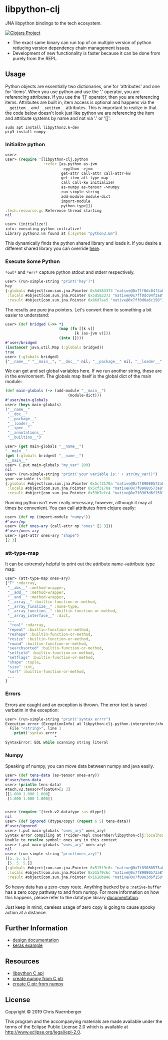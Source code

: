 # libpython-clj

JNA libpython bindings to the tech ecosystem.

[![Clojars Project](https://img.shields.io/clojars/v/cnuernber/libpython-clj.svg)](https://clojars.org/cnuernber/libpython-clj)


* The exact same binary can run top of on multiple version of python reducing version
  dependency chain management issues.
* Development of new functionality is faster because it can be done from purely from the
  REPL.


## Usage


Python objects are essentially two dictionaries, one for 'attributes' and one for
'items'.  When you use python and use the '.' operator, you are referencing attributes.
If you use the '[]' operator, then you are referencing items.  Attributes are built in,
item access is optional and happens via the `__getitem__` and `__setitem__` attributes.
This is important to realize in that the code below doesn't look just like python we are
referencing the item and attribute systems by name and not via '.' or '[]'.


```console
sudo apt install libpython3.6-dev
pip3 install numpy
```


### Initialize python

```clojure
user>
user> (require '[libpython-clj.python
                 :refer [as-python as-jvm
                         ->python ->jvm
                         get-attr call-attr call-attr-kw
						 get-item att-type-map
                         call call-kw initialize!
						 as-numpy as-tensor ->numpy
						 run-simple-string
						 add-module module-dict
						 import-module
						 python-type]])
:tech.resource.gc Reference thread starting
nil

user> (initialize!)
info: executing python initialize!
Library python3.6m found at [:system "python3.6m"]
```

This dynamically finds the python shared library and loads it.  If you desire a
different shared library you can override
[here](https://github.com/cnuernber/libpython-clj/blob/142c0dbc7056d0f5cd1969548a127a119f641c86/src/libpython_clj/jna/base.clj#L12).


### Execute Some Python

`*out*` and `*err*` capture python stdout and stderr respectively.

```clojure
user> (run-simple-string "print('hey')")
hey
{:globals #object[com.sun.jna.Pointer 0x5d583373 "native@0x7ff0dc04f3a8"],
 :locals #object[com.sun.jna.Pointer 0x5d583373 "native@0x7ff0dc04f3a8"],
 :result #object[com.sun.jna.Pointer 0x86d7ae5 "native@0x7ff0d6a6c150"]}
```
The results are pure jna pointers.  Let's convert them to something a bit easier
to understand:

```clojure
user> (def bridged (->> *1
                        (map (fn [[k v]]
                               [k (as-jvm v)]))
                        (into {})))
#'user/bridged
(instance? java.util.Map (:globals bridged))
true
user> (:globals bridged)
{"__name__" "__main__", "__doc__" nil, "__package__" nil, "__loader__" #object[libpython_clj.python.bridge$generic_python_as_jvm$fn$reify__27727 0x4536b202 "libpython_clj.python.bridge$generic_python_as_jvm$fn$reify__27727@4536b202"], "__spec__" nil, "__annotations__" {}, "__builtins__" #object[libpython_clj.python.bridge$generic_python_as_jvm$fn$reify__27765 0x10a6eb20 "libpython_clj.python.bridge$generic_python_as_jvm$fn$reify__27765@10a6eb20"]}
```

We can get and set global variables here.  If we run another string, these are in the
environment.  The globals map itself is the global dict of the main module:

```clojure
(def main-globals (-> (add-module "__main__")
                            (module-dict)))
#'user/main-globals
user> (keys main-globals)
("__name__"
 "__doc__"
 "__package__"
 "__loader__"
 "__spec__"
 "__annotations__"
 "__builtins__")

user> (get main-globals "__name__")
"__main__"
(get (:globals bridged) "__name__")
"__main__"
user> (.put main-globals "my_var" 200)
nil
user> (run-simple-string "print('your variable is:' + str(my_var))")
your variable is:200
{:globals #object[com.sun.jna.Pointer 0x5cf3170a "native@0x7f89080573a8"],
 :locals #object[com.sun.jna.Pointer 0x5cf3170a "native@0x7f89080573a8"],
 :result #object[com.sun.jna.Pointer 0x59b7efc4 "native@0x7f8903d6f150"]}
```

Running python isn't ever really necessary, however, although it may at times be
convenient.  You can call attributes from clojure easily:

```clojure
user> (def np (import-module "numpy"))
#'user/np
user> (def ones-ary (call-attr np "ones" [2 3]))
#'user/ones-ary
user> (get-attr ones-ary "shape")
[2 3]
```


### att-type-map

It can be extremely helpful to print out the attribute name->attribute type map:

```clojure
user> (att-type-map ones-ary)
{"T" :ndarray,
 "__abs__" :method-wrapper,
 "__add__" :method-wrapper,
 "__and__" :method-wrapper,
 "__array__" :builtin-function-or-method,
 "__array_finalize__" :none-type,
 "__array_function__" :builtin-function-or-method,
 "__array_interface__" :dict,
 ...
  "real" :ndarray,
 "repeat" :builtin-function-or-method,
 "reshape" :builtin-function-or-method,
 "resize" :builtin-function-or-method,
 "round" :builtin-function-or-method,
 "searchsorted" :builtin-function-or-method,
 "setfield" :builtin-function-or-method,
 "setflags" :builtin-function-or-method,
 "shape" :tuple,
 "size" :int,
 "sort" :builtin-function-or-method,
 ...
}
```


### Errors


Errors are caught and an exception is thrown.  The error text is saved verbatim
in the exception:


```clojure
user> (run-simple-string "print('syntax errrr")
Execution error (ExceptionInfo) at libpython-clj.python.interpreter/check-error-throw (interpreter.clj:260).
  File "<string>", line 1
    print('syntax errrr
                      ^
SyntaxError: EOL while scanning string literal
```

### Numpy

Speaking of numpy, you can move data between numpy and java easily.

```clojure
user> (def tens-data (as-tensor ones-ary))
#'user/tens-data
user> (println tens-data)
#tech.v2.tensor<float64>[2 3]
[[1.000 1.000 1.000]
 [1.000 1.000 1.000]]


user> (require '[tech.v2.datatype :as dtype])
nil
user> (def ignored (dtype/copy! (repeat 6 5) tens-data))
#'user/ignored
user> (.put main-globals "ones_ary" ones_ary)
Syntax error compiling at (*cider-repl cnuernber/libpython-clj:localhost:39019(clj)*:191:7).
Unable to resolve symbol: ones_ary in this context
user> (.put main-globals "ones_ary" ones-ary)
nil
user> (run-simple-string "print(ones_ary)")
[[5. 5. 5.]
 [5. 5. 5.]]
{:globals #object[com.sun.jna.Pointer 0x515f9c6c "native@0x7f89080573a8"],
 :locals #object[com.sun.jna.Pointer 0x515f9c6c "native@0x7f89080573a8"],
 :result #object[com.sun.jna.Pointer 0x1610b946 "native@0x7f8903d6f150"]}
```

So heavy data has a zero-copy route.  Anything backed by a `:native-buffer` has a
zero copy pathway to and from numpy.  For more information on how this happens,
please refer to the datatype library [documentation](https://github.com/techascent/tech.datatype/tree/master/docs).

Just keep in mind, careless usage of zero copy is going to cause spooky action at a
distance.


## Further Information

* [design documentation](docs/design.md)
* [keras example](example/keras-simple)


## Resources

* [libpython C api](https://docs.python.org/3.7/c-api/index.html#c-api-index)
* [create numpy from C ptr](https://stackoverflow.com/questions/23930671/how-to-create-n-dim-numpy-array-from-a-pointer)
* [create C ptr from numpy](https://docs.scipy.org/doc/numpy/reference/generated/numpy.ndarray.ctypes.html)



## License

Copyright © 2019 Chris Nuernberger

This program and the accompanying materials are made available under the
terms of the Eclipse Public License 2.0 which is available at
http://www.eclipse.org/legal/epl-2.0.
